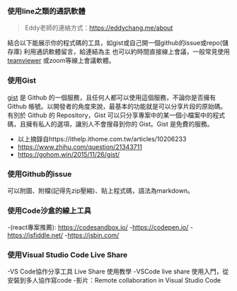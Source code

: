 ### 使用line之類的通訊軟體
 >Eddy老師的連絡方式：https://eddychang.me/about

結合以下能展示你的程式碼的工具，如gist或自己開一個github的issue或repo(儲存庫)
利用通訊軟體留言，給連結為主
也可以約時間直接線上會議，一般常見使用[teamviewer](https://www.teamviewer.com/tw/) 或zoom等線上會議軟體。

### 使用Gist
[gist](https://gist.github.com/) 是 Github 的一個服務，且任何人都可以使用這個服務，不論你是否擁有 Github 帳號。以開發者的角度來說，最基本的功能就是可以分享片段的原始碼。有別於 Github 的 Repository，Gist 可以只分享專案中的某一個小檔案中的程式碼，且擁有私人的選項，讓別人不會搜尋到你的 Gist。Gist 是免費的服務。

- 以上摘錄自https://ithelp.ithome.com.tw/articles/10206233
- https://www.zhihu.com/question/21343711
- https://gohom.win/2015/11/26/gist/
### 使用Github的issue
可以附圖、附檔(記得先zip壓縮)、貼上程式碼，語法為markdown。

### 使用Code沙盒的線上工具
-(react專案推薦): https://codesandbox.io/
-https://codepen.io/
-https://jsfiddle.net/
-https://jsbin.com/
### 使用Visual Studio Code Live Share
-VS Code協作分享工具 Live Share 使用教學
-VSCode live share 使用入門，從安裝到多人協作寫code
-影片：Remote collaboration in Visual Studio Code 
